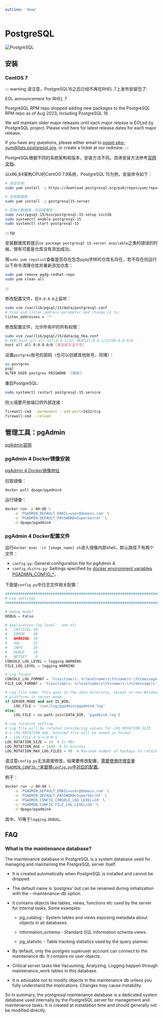 ```yaml
---
outline: 'deep'
---
```

# PostgreSQL

![PostgreSQL](/images/postgresql.webp)


## 安装

### CentOS 7

::: warning
请注意，PostgreSQL16之后已经不再在RHEL 7上发布安装包了:

EOL announcement for RHEL 7

PostgreSQL RPM repo stopped adding new packages to the PostgreSQL RPM repo as of Aug 2023, including PostgreSQL 16.

We will maintain older major releases until each major release is EOLed by PostgreSQL project. Please visit here for latest release dates for each major release.

If you have any questions, please either email to pgsql-pkg-yum@lists.postgresql.org, or create a ticket at our redmine.
:::


PostgreSQL根据不同的系统架构和版本，安装方法不同。具体安装方法参考[官网文档](https://www.postgresql.org/)。

以x86_64架构CPU的CentOS 7.9系统，PostgreSQL 15为例，安装命令如下：

``` bash
# 添加仓库:
sudo yum install -y https://download.postgresql.org/pub/repos/yum/reporpms/EL-7-x86_64/pgdg-redhat-repo-latest.noarch.rpm

# 安装数据库
sudo yum install -y postgresql15-server

# 初始化数据库，并启用服务
sudo /usr/pgsql-15/bin/postgresql-15-setup initdb
sudo systemctl enable postgresql-15
sudo systemctl start postgresql-15
```

::: tip

安装数据库若提示`no package postgresql 15-server available`之类的错误的时候，很有可能是仓库没有添加成功。

用`sudo yum repolist`查看是否存在包含`pgdg`字样的仓库名存在，若不存在则运行以下命令清理仓库并重新添加仓库：

``` bash
sudo yum remove pgdg-redhat-repo
sudo yum clean all
```
:::

修改配置文件，在`0.0.0.0`上监听：

``` bash
sudo vim /var/lib/pgsql/15/data/postgresql.conf
# Find and listen_address parameter and change it to:
listen_addresses = '*'
```

修改配置文件，允许所有IP的所有权限：

``` bash
sudo vim /var/lib/pgsql/15/data/pg_hba.conf
# 找到 host all all 127.0.0.1/32，修改127.0.0.1/32为0.0.0.0/0
host all all 0.0.0.0/0 [原加密方法不变]
```

设置`postgres`账号的密码（也可以创建其他账号，同理）：

``` bash
su postgres
psql
ALTER USER postgres PASSWORD '[密码]'
```

重启PostgreSQL:

``` bash
sudo systemctl restart postgresql-15.service
```

防火墙要开放端口供外部连接：

``` bash
firewall-cmd --permanent --add-port=5432/tcp
firewall-cmd --reload
````

## 管理工具：pgAdmin

[pgAdmin官网](https://www.pgadmin.org/)

### pgAdmin 4 Docker镜像安装

[pgAdmin 4 Docker镜像地址](https://hub.docker.com/r/dpage/pgadmin4/)

拉取镜像：

``` bash
docker pull dpage/pgadmin4
```

运行镜像：

``` bash
docker run -p 80:80 \
    -e 'PGADMIN_DEFAULT_EMAIL=user@domain.com' \
    -e 'PGADMIN_DEFAULT_PASSWORD=SuperSecret' \
    -d dpage/pgadmin4
```

### pgAdmin 4 Docker配置文件

运行`docker exec -it [image_name] sh`进入镜像内部shell，默认路径下有两个文件：

  - `config.py`: General configuration file for pgAdmin 4.
  - `config_distro.py`:  Settings specified by [docker environment variables PGADMIN_CONFIG_*](https://www.pgadmin.org/docs/pgadmin4/latest/container_deployment.html)。

下面是`config.py`中日志文件相关配置：

``` python
##########################################################################
# Log settings
##########################################################################

# Debug mode?
DEBUG = False

# Application log level - one of:
#   CRITICAL 50
#   ERROR    40
#   WARNING  30
#   SQL      25
#   INFO     20
#   DEBUG    10
#   NOTSET    0
CONSOLE_LOG_LEVEL = logging.WARNING
FILE_LOG_LEVEL = logging.WARNING

# Log format.
CONSOLE_LOG_FORMAT = '%(asctime)s: %(levelname)s\t%(name)s:\t%(message)s'
FILE_LOG_FORMAT = '%(asctime)s: %(levelname)s\t%(name)s:\t%(message)s'

# Log file name. This goes in the data directory, except on non-Windows
# platforms in server mode.
if SERVER_MODE and not IS_WIN:
    LOG_FILE = '/var/log/pgadmin/pgadmin4.log'
else:
    LOG_FILE = os.path.join(DATA_DIR, 'pgadmin4.log')

# Log rotation setting
# Log file will be rotated considering values for LOG_ROTATION_SIZE
# & LOG_ROTATION_AGE. Rotated file will be named in format
# - LOG_FILE.Y-m-d_H-M-S
LOG_ROTATION_SIZE = 10  # In MBs
LOG_ROTATION_AGE = 1440  # In minutes
LOG_ROTATION_MAX_LOG_FILES = 90  # Maximum number of backups to retain
```

请注意`config.py`无法直接修改，如果要修改配置，[需要使用环境变量`PGADMIN_CONFIG_*`来替换`config.py`中对应的配置](https://www.pgadmin.org/docs/pgadmin4/latest/container_deployment.html)。

例子：

``` bash
docker run -p 80:80 \
    -e 'PGADMIN_DEFAULT_EMAIL=user@domain.com' \
    -e 'PGADMIN_DEFAULT_PASSWORD=SuperSecret' \
    -e 'PGADMIN_CONFIG_CONSOLE_LOG_LEVEL=10' \
    -e 'PGADMIN_CONFIG_FILE_LOG_LEVEL=10' \
    -d dpage/pgadmin4
```

其中，10等于`logging.DEBUG`。

## FAQ

### What is the maintenance database?

The maintenance database in PostgreSQL is a system database used for managing and maintaining the PostgreSQL server itself. 

- It is created automatically when PostgreSQL is installed and cannot be dropped.

- The default name is 'postgres' but can be renamed during initialization with the --maintenance-db option.

- It contains objects like tables, views, functions etc used by the server for internal tasks. Some examples:

    - pg_catalog - System tables and views exposing metadata about objects in all databases.

    - information_schema - Standard SQL information schema views.

    - pg_statistic - Table tracking statistics used by the query planner.

- By default, only the postgres superuser account can connect to the maintenance db. It contains no user objects.

- Critical server tasks like Vacuuming, Analyzing, Logging happen through maintenance_work tables in this database. 

- It is advisable not to modify objects in the maintenance db unless you fully understand the implications. Changes may cause instability.

So in summary, the postgresql maintenance database is a dedicated system database used internally by the PostgreSQL server for management and maintenance tasks. It is created at installation time and should generally not be modified directly.